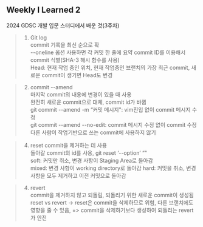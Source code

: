 ## Weekly I Learned 2

2024 GDSC 개발 입문 스터디에서 배운 것(3주차)   

> 1. Git log   
>   commit 기록을 최신 순으로 확   
>   --oneline 옵션 사용하면 각 커밋 한 줄에 요약
>   commit ID를 이용해서 commit 식별(SHA-3 해시 함수를 사용)    
>   Head: 현재 작업 중인 위치, 현재 작업중인 브랜치의 가장 최근 commit, 새로운 commit이 생기면 Head도 변경

> 2. commit --amend   
>   마지막 commit의 내용에 변경이 있을 때 사용    
>   완전히 새로운 commit으로 대체, commit id가 바뀜  
>   git commit --amend -m “커밋 메시지": vim진입 없이 commit 메시지 수정    
>   git commit --amend --no-edit: commit 메시지 수정 없이 commit 수정    
>   다른 사람이 작업기반으로 쓰는 commit에 사용하지 않기
    
> 4. reset
>   commit을 제거하는 데 사용    
>   돌아갈 commit의 id를 사용, git reset ‘--option’ “<commit id>"    
>   soft: 커밋만 취소, 변경 사항이 Staging Area로 돌아감     
>   mixed: 변경 사항이 working directory로 돌아감
>   hard: 커밋을 취소, 변경 사항을 모두 제거하고 이전 커밋으로 돌아감

> 4.  revert   
>   commit을 제거하지 않고 되돌림, 되돌리기 위한 새로운 commit이 생성됨    
>   reset vs revert -> reset은 commit을 삭제하므로 위험, 다른 브랜치에도 영향을 줄 수 있음,
 => commit을 삭제하기보다 생성하여 되돌리는 revert가 안전   

